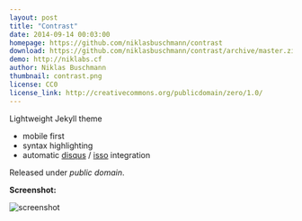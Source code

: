 ```yaml
---
layout: post
title: "Contrast"
date: 2014-09-14 00:03:00
homepage: https://github.com/niklasbuschmann/contrast
download: https://github.com/niklasbuschmann/contrast/archive/master.zip
demo: http://niklabs.cf
author: Niklas Buschmann
thumbnail: contrast.png
license: CC0
license_link: http://creativecommons.org/publicdomain/zero/1.0/
---
```


Lightweight Jekyll theme

 - mobile first
 - syntax highlighting
 - automatic [disqus](https://disqus.com/) / [isso](http://posativ.org/isso/) integration

Released under *public domain*.

**Screenshot:**

![screenshot](https://cloud.githubusercontent.com/assets/4943215/4602070/4e983ca8-5125-11e4-9fa6-4a356da8d49a.png)
